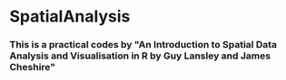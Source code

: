 # SpatialAnalysis
### This is a practical codes by "An Introduction to Spatial Data Analysis and Visualisation in R by Guy Lansley and James Cheshire"
